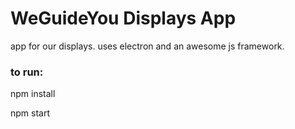 # WeGuideYou Displays App

app for our displays. uses electron and an awesome js framework.


### to run:

npm install

npm start 
